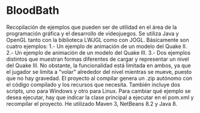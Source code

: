 # BloodBath
Recopilación de ejemplos que pueden ser de utilidad en el área de la programación gráfica y el desarrollo de videojuegos. Se utiliza Java y OpenGL tanto con la biblioteca LWJGL como con JOGL.
Básicamente son cuatro ejemplos:
1.- Un ejemplo de animación de un modelo del Quake II.
2.- Un ejemplo de animación de un modelo del Quake III.
3.- Dos ejemplos distintos que muestran formas diferentes de cargar y representar un nivel del Quake III. No obstante, la funcionalidad está limitada en ambos, ya que el jugador se limita a "volar" alrededor del nivel mientras se mueve, puesto que no hay gravedad.
El proyecto al compilar genera un .zip autónomo con el código compilado y los recursos que necesita. También incluye dos scripts, uno para Windows y otro para Linux. Para cambiar qué ejemplo se desea ejecutar, hay que indicar la clase principal a ejecutar en el pom.xml y recompilar el proyecto. He utilizado Maven 3, NetBeans 8.2 y Java 8.

